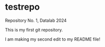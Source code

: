 # testrepo
Repository No. 1, Datalab 2024 

This is my first git repository.

I am making my second edit to my README file!

